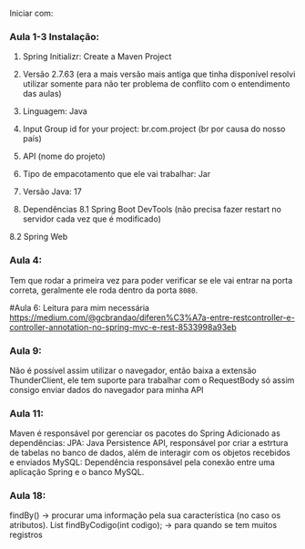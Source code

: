 Iniciar com: 

### Aula 1-3 Instalação:
1. Spring Initializr: Create a Maven Project

2. Versão 2.7.63 (era a mais versão mais antiga que tinha disponível resolvi utilizar somente para não ter problema de conflito com o entendimento das aulas)

3. Linguagem: Java

4. Input Group id for your project:
br.com.project
(br por causa do nosso país)

5. API (nome do projeto)

6. Tipo de empacotamento que ele vai trabalhar:
Jar

7. Versão Java: 17 

8. Dependências 
8.1 Spring Boot DevTools (não precisa fazer restart no servidor cada vez que é modificado)

8.2 Spring Web


### Aula 4:
Tem que rodar a primeira vez para poder verificar se ele vai entrar na porta correta, geralmente ele roda dentro da porta `8080`.

#Aula 6:
Leitura para mim necessária
https://medium.com/@gcbrandao/diferen%C3%A7a-entre-restcontroller-e-controller-annotation-no-spring-mvc-e-rest-8533998a93eb

### Aula 9:
Não é possível assim utilizar o navegador, então baixa a extensão ThunderClient, ele tem suporte para trabalhar com o RequestBody só assim consigo enviar dados do navegador para minha API
### Aula 11:
Maven é responsável por gerenciar os pacotes do Spring
Adicionado as dependências:
JPA: Java Persistence API, responsável por criar a estrtura de tabelas no banco de dados, além de interagir com os objetos recebidos e enviados
MySQL: Dependência responsável pela conexão entre uma aplicação Spring e o banco MySQL.

### Aula 18:
findBy() -> procurar uma informação pela sua característica (no caso os atributos).
List<Pessoa> findByCodigo(int codigo); -> para quando se tem muitos registros 




